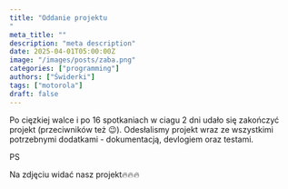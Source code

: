 ```yaml
---
title: "Oddanie projektu
"
meta_title: ""
description: "meta description"
date: 2025-04-01T05:00:00Z
image: "/images/posts/zaba.png"
categories: ["programming"]
authors: ["Świderki"]
tags: ["motorola"]
draft: false
---
```


Po cięzkiej walce i po 16 spotkaniach w ciagu 2 dni udało się zakończyć projekt (przeciwników też 😉). Odesłalismy projekt wraz ze wszystkimi potrzebnymi dodatkami - dokumentacją, devlogiem oraz testami. 

PS

Na zdjęciu widać nasz projekt🔥🔥🔥

